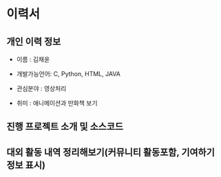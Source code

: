 # 이력서

## 개인 이력 정보
* 이름 : 김채윤

* 개발가능언어: C, Python, HTML, JAVA

* 관심분야 : 영상처리

* 취미 : 애니메이션과 만화책 보기

## 진행 프로젝트 소개 및 소스코드

## 대외 활동 내역 정리해보기(커뮤니티 활동포함, 기여하기 정보 표시)
